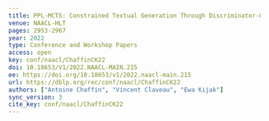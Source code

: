```yaml
---
title: PPL-MCTS: Constrained Textual Generation Through Discriminator-Guided MCTS Decoding.
venue: NAACL-HLT
pages: 2953-2967
year: 2022
type: Conference and Workshop Papers
access: open
key: conf/naacl/ChaffinCK22
doi: 10.18653/V1/2022.NAACL-MAIN.215
ee: https://doi.org/10.18653/v1/2022.naacl-main.215
url: https://dblp.org/rec/conf/naacl/ChaffinCK22
authors: ["Antoine Chaffin", "Vincent Claveau", "Ewa Kijak"]
sync_version: 3
cite_key: conf/naacl/ChaffinCK22
---
```

